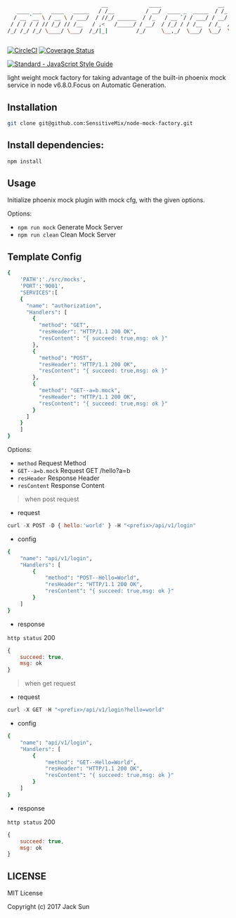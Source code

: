 ```bash
                              __             ____                  __
   ____ ___   ____   _____   / /__          / __/  ____ _  _____  / /_  ____    _____   __  __
  / __ `__ \ / __ \ / ___/  / //_/ ______  / /_   / __ `/ / ___/ / __/ / __ \  / ___/  / / / /
 / / / / / // /_/ // /__   / ,<   /_____/ / __/  / /_/ / / /__  / /_  / /_/ / / /     / /_/ /
/_/ /_/ /_/ \____/ \___/  /_/|_|         /_/     \__,_/  \___/  \__/  \____/ /_/      \__, /
                                                                                     /____/
```
[![CircleCI](https://circleci.com/gh/SensitiveMix/node-mock-factory/tree/master.svg?style=shield&circle-token=18fe4ac495f7430045c2f9e57f33acd7b866023a)](https://circleci.com/gh/SensitiveMix/node-mock-factory/tree/master)
[![Coverage Status](https://coveralls.io/repos/github/BTCChina/phoenix-kyc-service/badge.svg?branch=jack-dev&t=gfYVZa)](https://coveralls.io/github/BTCChina/phoenix-kyc-service?branch=jack-dev)


[![Standard - JavaScript Style Guide](https://cdn.rawgit.com/feross/standard/master/badge.svg)](https://github.com/feross/standard)

light weight mock factory  for taking advantage of the built-in phoenix mock service in node v6.8.0.Focus on Automatic Generation.


## Installation
```bash
git clone git@github.com:SensitiveMix/node-mock-factory.git
```


## Install dependencies:
```bash
npm install
```

## Usage
Initialize phoenix mock plugin with mock cfg, with the given options.

 Options:
  - `npm run mock`  Generate Mock Server
  - `npm run clean` Clean Mock Server


## Template Config
```bash
{
    'PATH':'./src/mocks',
    'PORT':'9001',
    "SERVICES":[
    {
      "name": "authorization",
      "Handlers": [
        {
          "method": "GET",
          "resHeader": "HTTP/1.1 200 OK",
          "resContent": "{ succeed: true,msg: ok }"
        },
        {
          "method": "POST",
          "resHeader": "HTTP/1.1 200 OK",
          "resContent": "{ succeed: true,msg: ok }"
        },
        {
          "method": "GET--a=b.mock",
          "resHeader": "HTTP/1.1 200 OK",
          "resContent": "{ succeed: true,msg: ok }"
        }
      ]
    }
    ]
}
```

Options:
  - `method`  Request Method
  - `GET--a=b.mock` Request GET /hello?a=b
  - `resHeader`  Response Header
  - `resContent` Response Content

> when post request

* request

```javascript
curl -X POST -D { hello:'world' } -H "<prefix>/api/v1/login"
```

* config

```bash
{
    "name": "api/v1/login",
    "Handlers": [
        {
            "method": "POST--Hello=World",
            "resHeader": "HTTP/1.1 200 OK",
            "resContent": "{ succeed: true,msg: ok }"
        }
    ]
}
```

* response

`http status` 200
```javascript
{
    succeed: true,
    msg: ok
}
```

> when get request

* request

```javascript
curl -X GET -H "<prefix>/api/v1/login?hello=world"
```

* config

```bash
{
    "name": "api/v1/login",
    "Handlers": [
        {
            "method": "GET--Hello=World",
            "resHeader": "HTTP/1.1 200 OK",
            "resContent": "{ succeed: true,msg: ok }"
        }
    ]
}
```

* response

`http status` 200
```javascript
{
    succeed: true,
    msg: ok
}
```


## LICENSE
MIT License

Copyright (c) 2017 Jack Sun
